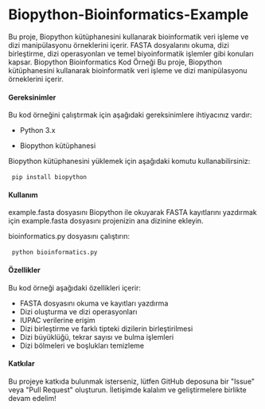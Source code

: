 # Biopython-Bioinformatics-Example
Bu proje, Biopython kütüphanesini kullanarak bioinformatik veri işleme ve dizi manipülasyonu örneklerini içerir. FASTA dosyalarını okuma, dizi birleştirme, dizi operasyonları ve temel biyoinformatik işlemler gibi konuları kapsar.
Biopython Bioinformatics Kod Örneği
Bu proje, Biopython kütüphanesini kullanarak bioinformatik veri işleme ve dizi manipülasyonu örneklerini içerir.

#### Gereksinimler
Bu kod örneğini çalıştırmak için aşağıdaki gereksinimlere ihtiyacınız vardır:

- Python 3.x

- Biopython kütüphanesi

Biopython kütüphanesini yüklemek için aşağıdaki komutu kullanabilirsiniz:

​```
pip install biopython
​```

#### Kullanım
example.fasta dosyasını Biopython ile okuyarak FASTA kayıtlarını yazdırmak için example.fasta dosyasını projenizin ana dizinine ekleyin.

bioinformatics.py dosyasını çalıştırın:

​```
python bioinformatics.py
​```
#### Özellikler
Bu kod örneği aşağıdaki özellikleri içerir:

- FASTA dosyasını okuma ve kayıtları yazdırma
- Dizi oluşturma ve dizi operasyonları
- IUPAC verilerine erişim
- Dizi birleştirme ve farklı tipteki dizilerin birleştirilmesi
- Dizi büyüklüğü, tekrar sayısı ve bulma işlemleri
- Dizi bölmeleri ve boşlukları temizleme

#### Katkılar
Bu projeye katkıda bulunmak isterseniz, lütfen GitHub deposuna bir "Issue" veya "Pull Request" oluşturun. İletişimde kalalım ve geliştirmelere birlikte devam edelim!
